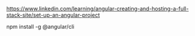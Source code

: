 https://www.linkedin.com/learning/angular-creating-and-hosting-a-full-stack-site/set-up-an-angular-project

npm install -g @angular/cli

